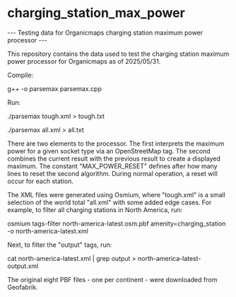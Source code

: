 # charging_station_max_power
--- Testing data for Organicmaps charging station maximum power processor ---

This repository contains the data used to test the charging station maximum power processor for Organicmaps as of 2025/05/31.

Compile:

g++ -o parsemax parsemax.cpp

Run:

./parsemax tough.xml > tough.txt

./parsemax all.xml > all.txt

There are two elements to the processor.  The first interprets the maximum power for a given socket type via an OpenStreetMap tag.  The second combines the current result with the previous result to create a displayed maximum.  The constant "MAX_POWER_RESET" defines after how many lines to reset the second algorithm.  During normal operation, a reset will occur for each station.

The XML files were generated using Osmium, where "tough.xml" is a small selection of the world total "all.xml" with some added edge cases.  For example, to filter all charging stations in North America, run:

osmium tags-filter north-america-latest.osm.pbf amenity=charging_station -o north-america-latest.xml

Next, to filter the "output" tags, run:

cat north-america-latest.xml | grep output > north-america-latest-output.xml

The original eight PBF files - one per continent - were downloaded from Geofabrik.
